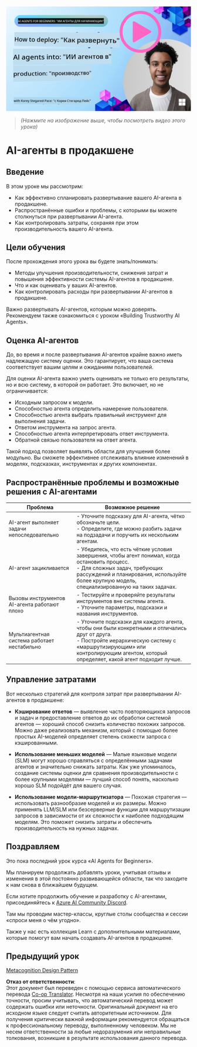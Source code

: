 <!--
CO_OP_TRANSLATOR_METADATA:
{
  "original_hash": "1ad5de6a6388d02c145a92dd04358bab",
  "translation_date": "2025-07-12T13:34:53+00:00",
  "source_file": "10-ai-agents-production/README.md",
  "language_code": "ru"
}
-->
[![AI Agents In Production](../../../translated_images/lesson-10-thumbnail.2b79a30773db093e0b4fb47aaa618069e0afb4745fad4836526cf51df87f9ac9.ru.png)](https://youtu.be/l4TP6IyJxmQ?si=IvCW3cbw0NJ2mUMV)

> _(Нажмите на изображение выше, чтобы посмотреть видео этого урока)_
# AI-агенты в продакшене

## Введение

В этом уроке мы рассмотрим:

- Как эффективно спланировать развертывание вашего AI-агента в продакшене.
- Распространённые ошибки и проблемы, с которыми вы можете столкнуться при развертывании AI-агента.
- Как контролировать затраты, сохраняя при этом производительность вашего AI-агента.

## Цели обучения

После прохождения этого урока вы будете знать/понимать:

- Методы улучшения производительности, снижения затрат и повышения эффективности системы AI-агентов в продакшене.
- Что и как оценивать у ваших AI-агентов.
- Как контролировать расходы при развертывании AI-агентов в продакшене.

Важно развертывать AI-агентов, которым можно доверять. Рекомендуем также ознакомиться с уроком «Building Trustworthy AI Agents».

## Оценка AI-агентов

До, во время и после развертывания AI-агентов крайне важно иметь надлежащую систему оценки. Это гарантирует, что ваша система соответствует вашим целям и ожиданиям пользователей.

Для оценки AI-агента важно уметь оценивать не только его результаты, но и всю систему, в которой он работает. Это включает, но не ограничивается:

- Исходным запросом к модели.
- Способностью агента определить намерение пользователя.
- Способностью агента выбрать правильный инструмент для выполнения задачи.
- Ответом инструмента на запрос агента.
- Способностью агента интерпретировать ответ инструмента.
- Обратной связью пользователя на ответ агента.

Такой подход позволяет выявлять области для улучшения более модульно. Вы сможете эффективнее отслеживать влияние изменений в моделях, подсказках, инструментах и других компонентах.

## Распространённые проблемы и возможные решения с AI-агентами

| **Проблема**                                   | **Возможное решение**                                                                                                                                                                                                     |
| ---------------------------------------------- | -------------------------------------------------------------------------------------------------------------------------------------------------------------------------------------------------------------------------- |
| AI-агент выполняет задачи непоследовательно    | - Уточните подсказку для AI-агента, чётко обозначьте цели.<br>- Определите, где можно разбить задачи на подзадачи и поручить их нескольким агентам.                                                                        |
| AI-агент зацикливается                         | - Убедитесь, что есть чёткие условия завершения, чтобы агент понимал, когда остановить процесс.<br>- Для сложных задач, требующих рассуждений и планирования, используйте более крупную модель, специализированную на таких задачах. |
| Вызовы инструментов AI-агента работают плохо  | - Тестируйте и проверяйте результаты инструментов вне системы агента.<br>- Уточните параметры, подсказки и названия инструментов.                                                                                        |
| Мультиагентная система работает нестабильно   | - Уточните подсказки для каждого агента, чтобы они были конкретными и отличались друг от друга.<br>- Постройте иерархическую систему с «маршрутизирующим» или контролирующим агентом, который определяет, какой агент подходит лучше. |

## Управление затратами

Вот несколько стратегий для контроля затрат при развертывании AI-агентов в продакшене:

- **Кэширование ответов** — выявление часто повторяющихся запросов и задач и предоставление ответов до их обработки системой агентов — хороший способ снизить количество похожих запросов. Можно даже реализовать механизм, который с помощью более простых AI-моделей определяет степень схожести запроса с кэшированными.

- **Использование меньших моделей** — Малые языковые модели (SLM) могут хорошо справляться с определёнными задачами агентов и значительно снижать затраты. Как уже упоминалось, создание системы оценки для сравнения производительности с более крупными моделями — лучший способ понять, насколько хорошо SLM подойдёт для вашего случая.

- **Использование модели-маршрутизатора** — Похожая стратегия — использовать разнообразие моделей и их размеры. Можно применять LLM/SLM или безсерверные функции для маршрутизации запросов в зависимости от их сложности к наиболее подходящим моделям. Это поможет снизить затраты и обеспечить производительность на нужных задачах.

## Поздравляем

Это пока последний урок курса «AI Agents for Beginners».

Мы планируем продолжать добавлять уроки, учитывая отзывы и изменения в этой постоянно развивающейся области, так что заходите к нам снова в ближайшем будущем.

Если хотите продолжить обучение и разработку с AI-агентами, присоединяйтесь к <a href="https://discord.gg/kzRShWzttr" target="_blank">Azure AI Community Discord</a>.

Там мы проводим мастер-классы, круглые столы сообщества и сессии «спроси меня о чём угодно».

Также у нас есть коллекция Learn с дополнительными материалами, которые помогут вам начать создавать AI-агентов в продакшене.

## Предыдущий урок

[Metacognition Design Pattern](../09-metacognition/README.md)

**Отказ от ответственности**:  
Этот документ был переведен с помощью сервиса автоматического перевода [Co-op Translator](https://github.com/Azure/co-op-translator). Несмотря на наши усилия по обеспечению точности, просим учитывать, что автоматический перевод может содержать ошибки или неточности. Оригинальный документ на его исходном языке следует считать авторитетным источником. Для получения критически важной информации рекомендуется обращаться к профессиональному переводу, выполненному человеком. Мы не несем ответственности за любые недоразумения или неправильные толкования, возникшие в результате использования данного перевода.